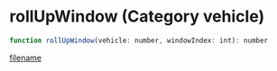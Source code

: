 # rollUpWindow (Category vehicle)

```js
function rollUpWindow(vehicle: number, windowIndex: int): number
```

[filename](rollUpWindow_m.md ':include')